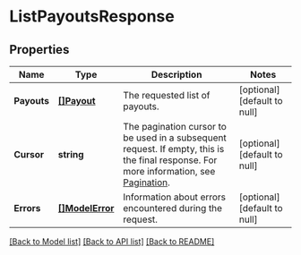 # ListPayoutsResponse

## Properties
Name | Type | Description | Notes
------------ | ------------- | ------------- | -------------
**Payouts** | [**[]Payout**](Payout.md) | The requested list of payouts. | [optional] [default to null]
**Cursor** | **string** | The pagination cursor to be used in a subsequent request. If empty, this is the final response. For more information, see [Pagination](https://developer.squareup.com/docs/build-basics/common-api-patterns/pagination). | [optional] [default to null]
**Errors** | [**[]ModelError**](Error.md) | Information about errors encountered during the request. | [optional] [default to null]

[[Back to Model list]](../README.md#documentation-for-models) [[Back to API list]](../README.md#documentation-for-api-endpoints) [[Back to README]](../README.md)

